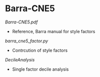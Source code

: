 # **Barra-CNE5**

*Barra-CNE5.pdf*

- Reference, Barra manual for style factors

*barra_cne5_factor.py*

- Contrcution of style factors

*DecileAnalysis*

- Single factor decile analysis

